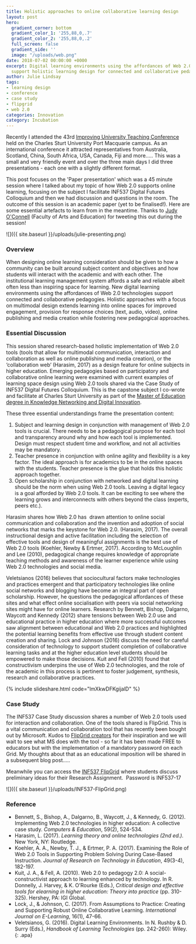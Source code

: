 ```yaml
---
title: Holistic approaches to online collaborative learning design
layout: post
hero:
  gradient_corner: bottom
  gradient_color_1: '255,88,0,.7'
  gradient_color_2: '255,88,0,.2'
  full_screen: false
  gradient_side: ''
  image: "/uploads/web.png"
date: 2018-07-02 00:00:00 +0000
excerpt: Digital learning environments using the affordances of Web 2.0 technologies
  support holistic learning design for connected and collaborative pedagogies.
author: Julie Lindsay
tags:
- learning design
- conference
- case study
- flipgrid
- web 2.0
categories: Innovation
category: Incubation
---
```

Recently I attended the 43rd [Improving University Teaching Conference](http://www.iutconference.com/) held on the Charles Sturt University Port Macquarie campus. As an international conference it attracted representatives from Australia, Scotland, China, South Africa, USA, Canada, Fiji and more..... This was a small and very friendly event and over the three main days I did three presentations - each one with a slightly different format.

This post focuses on the 'Paper presentation' which was a 45 minute session where I talked about my topic of how Web 2.0 supports online learning, focusing on the subject I facilitate INF537 Digital Futures Colloquium and then we had discussion and questions in the room. The outcome of this session is an academic paper (yet to be finalised!). Here are some essential artefacts to learn from in the meantime. Thanks to [Judy O'Connell](https://twitter.com/heyjudeonline) (Faculty of Arts and Education) for tweeting this out during the session!

![]({{ site.baseurl }}/uploads/julie-presenting.png)

### Overview

When designing online learning consideration should be given to how a community can be built around subject content and objectives and how students will interact with the academic and with each other. The institutional learning management system affords a safe and reliable albeit often less than inspiring space for learning. New digital learning environments using the affordances of Web 2.0 technologies support connected and collaborative pedagogies. Holistic approaches with a focus on multimodal design extends learning into online spaces for improved engagement, provision for response choices (text, audio, video), online publishing and media creation while fostering new pedagogical approaches.

### Essential Discussion

This session shared research-based holistic implementation of Web 2.0 tools (tools that allow for multimodal communication, interaction and collaboration as well as online publishing and media creation), or the ‘collaboration web’ (Harasim, 2017) as a design feature for online subjects in higher education. Emerging pedagogies based on participatory and collaborative online learning were examined with current examples of learning space design using Web 2.0 tools shared via the Case Study of INF537 Digital Futures Colloquium. This is the capstone subject I co-wrote and facilitate at Charles Sturt University as part of the [Master of Education degree in Knowledge Networking and Digital Innovation](http://futurestudents.csu.edu.au/courses/teaching-education/master-education-knowledge-networks-digital-innovation).

These three essential understandings frame the presentation content:

1. Subject and learning design in conjunction with management of Web 2.0 tools is crucial. There needs to be a pedagogical purpose for each tool and transparency around why and how each tool is implemented. Design must respect student time and workflow, and not all activities may be mandatory.
2. Teacher presence in conjunction with online agility and flexibility is a key factor. The ideal approach is for academics to be in the online spaces with the students. Teacher presence is the glue that holds this holistic approach together.
3. Open scholarship in conjunction with networked and digital learning should be the norm when using Web 2.0 tools. Leaving a digital legacy is a goal afforded by Web 2.0 tools. It can be exciting to see where the learning grows and interconnects with others beyond the class (experts, peers etc.).

Harasim shares how Web 2.0 has  drawn attention to online social communication and collaboration and the invention and adoption of social networks that marks the keystone for Web 2.0. (Harasim, 2017). The overall instructional design and active facilitation including the selection of effective tools and design of meaningful assignments is the best use of Web 2.0 tools (Koehler, Newby & Ertmer, 2017). According to McLoughlin and Lee (2010), pedagogical change requires knowledge of appropriate teaching methods and awareness of the learner experience while using Web 2.0 technologies and social media.

Veletsianos (2016) believes that sociocultural factors make technologies and practices emergent and that participatory technologies like online social networks and blogging have become an integral part of open scholarship. However, he questions the pedagogical affordances of these sites and what effect online socialisation with peers via social networking sites might have for online learners. Research by Bennett, Bishop, Dalgarno, Waycott and Kennedy (2012) share tensions between Web 2.0 use and educational practice in higher education where more successful outcomes saw alignment between educational and Web 2.0 practices and highlighted the potential learning benefits from effective use through student content creation and sharing. Lock and Johnson (2016) discuss the need for careful consideration of technology to support student completion of collaborative learning tasks and at the higher education level students should be empowered to make those decisions. Kuit and Fell (2010) found that constructivism underpins the use of Web 2.0 technologies, and the role of the academic in this process is pertinent to foster judgement, synthesis, research and collaborative practices.

{% include slideshare.html code="lmXkwDFKgijalD" %}

### Case Study

The INF537 Case Study discussion shares a number of Web 2.0 tools used for interaction and collaboration. One of the tools shared is FlipGrid. This is a vital communication and collaboration tool that has recently been bought out by Microsoft. Kudos to [FlipGrid creators](https://flipgrid.com/) for their inspiration and we will wait to see what MS does with the tool - so far it has been made FREE to educators but with the implementation of a mandatory password on each Grid. My thoughts about that as an educational imposition will be shared in a subsequent blog post.....

Meanwhile you can access the [INF537 FlipGrid](https://flipgrid.com/055e20) where students discuss preliminary ideas for their Research Assignment.  Password is INF537-17

![]({{ site.baseurl }}/uploads/INF537-FlipGrid.png)

### Reference

* Bennett, S., Bishop, A., Dalgarno, B., Waycott, J., & Kennedy, G. (2012). Implementing Web 2.0 technologies in higher education: A collective case study. _Computers & Education_, 59(2), 524-534.
* Harasim, L. (2017). _Learning theory and online technologies (2nd ed.)._ New York, NY: Routledge.
* Koehler, A. A., Newby, T. J., & Ertmer, P. A. (2017). Examining the Role of Web 2.0 Tools in Supporting Problem Solving During Case-Based Instruction. _Journal of Research on Technology in Education_, 49(3-4), 182-197.
* Kuit, J. A., & Fell, A. (2010). Web 2.0 to pedagogy 2.0: A social-constructivist approach to learning enhanced by technology. In R. Donnelly, J. Harvey, & K. O’Rourke (Eds.), _Critical design and effective tools for elearning in higher education: Theory into practice_ (pp. 310-325). Hershey, PA: IGI Global.
* Lock, J., & Johnson, C. (2017). From Assumptions to Practice: Creating and Supporting Robust Online Collaborative Learning. _International Journal on E-Learning_, 16(1), 47-66.
* Veletsianos, G. (2016). Digital Learning Environments. In N. Rushby & D. Surry (Eds.), _Handbook of Learning Technologies_ (pp. 242-260): Wiley.
  {: .apa}
